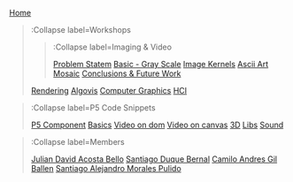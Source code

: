 [Home](/)

> :Collapse label=Workshops
> 
> > :Collapse label=Imaging & Video
> >
> > [Problem Statem](/docs/workshops/imaging/problem)
> > [Basic - Gray Scale](/docs/workshops/imaging/basic_gray)
> > [Image Kernels](/docs/workshops/imaging/kernels)
> > [Ascii Art](/docs/workshops/imaging/ascii)
> > [Mosaic](/docs/workshops/imaging/mosaic)
> > [Conclusions & Future Work ](/docs/workshops/imaging/conclusions)
> 
> [Rendering](/docs/workshops/rendering)
> [Algovis](/docs/workshops/algovis)
> [Computer Graphics](/docs/workshops/cg)
> [HCI](/docs/workshops/hci)

> :Collapse label=P5 Code Snippets
> 
> [P5 Component](/docs/snippets/component)
> [Basics](/docs/snippets/basic)
> [Video on dom](/docs/snippets/video-dom)
> [Video on canvas](/docs/snippets/video-canvas)
> [3D](/docs/snippets/3d)
> [Libs](/docs/snippets/lib)
> [Sound](/docs/snippets/sound)

> :Collapse label=Members
> 
> [Julian David Acosta Bello](/docs/members/julian)
> [Santiago Duque Bernal](/docs/members/santiagoD)
> [Camilo Andres Gil Ballen](/docs/members/camilo)
> [Santiago Alejandro Morales Pulido](/docs/members/santiagoM)